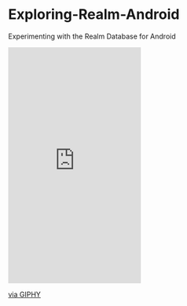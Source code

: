 # Exploring-Realm-Android
Experimenting with the Realm Database for Android


<iframe src="https://giphy.com/embed/3o7WIGfX4FgFyUdpv2" width="270" height="480" frameBorder="0" class="giphy-embed" allowFullScreen></iframe><p><a href="https://giphy.com/gifs/android-database-realm-3o7WIGfX4FgFyUdpv2">via GIPHY</a></p>
